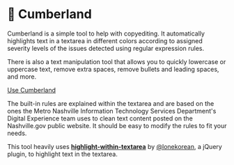 # 🌊 Cumberland

Cumberland is a simple tool to help with copyediting. It automatically highlights text in a textarea in different colors according to assigned severity levels of the issues detected using regular expression rules.

There is also a text manipulation tool that allows you to quickly lowercase or uppercase text, remove extra spaces, remove bullets and leading spaces, and more.

[Use Cumberland](https://holloway.me/cumberland)

The built-in rules are explained within the textarea and are based on the ones the Metro Nashville Information Technology Services Department's Digital Experience team uses to clean text content posted on the Nashville.gov public website. It should be easy to modify the rules to fit your needs.

This tool heavily uses **[highlight-within-textarea](https://lonekorean.github.io/highlight-within-textarea/)** by [@lonekorean](https://github.com/lonekorean), a jQuery plugin, to highlight text in the textarea.